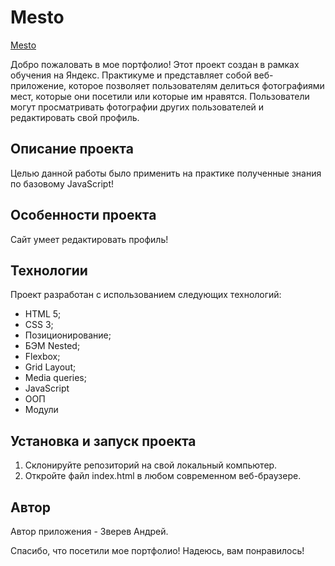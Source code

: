 # Mesto

[Mesto](https://iendru.github.io/mesto/index.html)

Добро пожаловать в мое портфолио! Этот проект создан в рамках обучения на Яндекс.
Практикуме и представляет собой веб-приложение, которое позволяет пользователям делиться фотографиями мест, которые они посетили или которые им нравятся.
Пользователи могут просматривать фотографии других пользователей и редактировать свой профиль.
## Описание проекта
Целью данной работы было применить на практике полученные знания по базовому JavaScript!

## Особенности проекта
Сайт умеет редактировать профиль!

## Технологии
Проект разработан с использованием следующих технологий:

* HTML 5;
* CSS 3;
* Позиционирование;
* БЭМ Nested;
* Flexbox;
* Grid Layout;
* Media queries;
* JavaScript
* ООП
* Модули


## Установка и запуск проекта
1. Склонируйте репозиторий на свой локальный компьютер.
2. Откройте файл index.html в любом современном веб-браузере.

## Автор

Автор приложения - Зверев Андрей.


Спасибо, что посетили мое портфолио! Надеюсь, вам понравилось!

